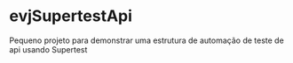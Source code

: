 # evjSupertestApi
Pequeno projeto para demonstrar uma estrutura de automação de teste de api usando Supertest
